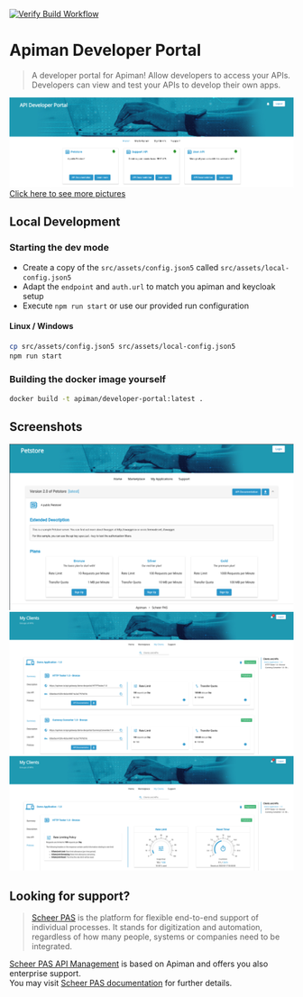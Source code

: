 [![Verify Build Workflow](https://github.com/apiman/apiman-developer-portal/actions/workflows/verify.yml/badge.svg)](https://github.com/apiman/apiman-developer-portal/actions/workflows/verify.yml)

# Apiman Developer Portal

 > A developer portal for Apiman! Allow developers to access your APIs. Developers can view and test your APIs to develop their own apps.

![Landing](./docu/landing.png)
[Click here to see more pictures](#screenshots)


## Local Development

### Starting the dev mode

* Create a copy of the `src/assets/config.json5` called `src/assets/local-config.json5`
* Adapt the `endpoint` and `auth.url` to match you apiman and keycloak setup
* Execute `npm run start` or use our provided run configuration

#### Linux / Windows
```bash
cp src/assets/config.json5 src/assets/local-config.json5
npm run start
```

### Building the docker image yourself

```bash
docker build -t apiman/developer-portal:latest .
```

## Screenshots
![Detail](./docu/detail.png)
![MY Clients 1](./docu/my-client1.png)
![My Client 2](./docu/my-client2.png)

## Looking for support?

> [Scheer PAS](https://www.scheer-pas.com/en/) is the platform for flexible end-to-end support of individual processes. It stands for digitization and automation, regardless of how many people, systems or companies need to be integrated.

[Scheer PAS API Management](https://www.scheer-pas.com/en/api-management/) is based on Apiman and offers you also
enterprise support.\
You may visit [Scheer PAS documentation](https://doc.scheer-pas.com/display/HOME) for further details.
